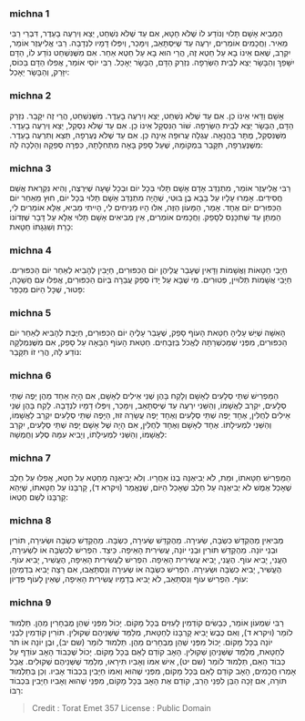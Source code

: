 
### michna 1
הַמֵּבִיא אָשָׁם תָּלוּי וְנוֹדַע לוֹ שֶׁלֹּא חָטָא, אִם עַד שֶׁלֹּא נִשְׁחַט, יֵצֵא וְיִרְעֶה בָעֵדֶר, דִּבְרֵי רַבִּי מֵאִיר. וַחֲכָמִים אוֹמְרִים, יִרְעֶה עַד שֶׁיִּסְתָּאֵב, וְיִמָּכֵר, וְיִפְּלוּ דָמָיו לִנְדָבָה. רַבִּי אֱלִיעֶזֶר אוֹמֵר, יִקְרַב, שֶׁאִם אֵינוֹ בָא עַל חֵטְא זֶה, הֲרֵי הוּא בָא עַל חֵטְא אַחֵר. אִם מִשֶּׁנִּשְׁחַט נוֹדַע לוֹ, הַדָּם יִשָּׁפֵךְ וְהַבָּשָׂר יֵצֵא לְבֵית הַשְּׂרֵפָה. נִזְרַק הַדָּם, הַבָּשָׂר יֵאָכֵל. רַבִּי יוֹסֵי אוֹמֵר, אֲפִלּוּ הַדָּם בַּכּוֹס, יִזָּרֵק, וְהַבָּשָׂר יֵאָכֵל: 

### michna 2
אָשָׁם וַדַּאי אֵינוֹ כֵן. אִם עַד שֶׁלֹּא נִשְׁחַט, יֵצֵא וְיִרְעֶה בָעֵדֶר. מִשֶּׁנִּשְׁחַט, הֲרֵי זֶה יִקָּבֵר. נִזְרַק הַדָּם, הַבָּשָׂר יֵצֵא לְבֵית הַשְּׂרֵפָה. שׁוֹר הַנִּסְקָל אֵינוֹ כֵן. אִם עַד שֶׁלֹּא נִסְקַל, יֵצֵא וְיִרְעֶה בָעֵדֶר. מִשֶּׁנִּסְקַל, מֻתָּר בַּהֲנָאָה. עֶגְלָה עֲרוּפָה אֵינָהּ כֵּן. אִם עַד שֶׁלֹּא נֶעֶרְפָה, תֵּצֵא וְתִרְעֶה בָעֵדֶר. מִשֶּׁנֶּעֶרְפָה, תִּקָּבֵר בִּמְקוֹמָהּ, שֶׁעַל סָפֵק בָּאָה מִתְּחִלָּתָהּ, כִּפְּרָה סְפֵקָהּ וְהָלְכָה לָהּ: 

### michna 3
רַבִּי אֱלִיעֶזֶר אוֹמֵר, מִתְנַדֵּב אָדָם אָשָׁם תָּלוּי בְּכָל יוֹם וּבְכָל שָׁעָה שֶׁיִּרְצֶה, וְהִיא נִקְרֵאת אֲשַׁם חֲסִידִים. אָמְרוּ עָלָיו עַל בָּבָא בֶן בּוּטִי, שֶׁהָיָה מִתְנַדֵּב אָשָׁם תָּלוּי בְּכָל יוֹם, חוּץ מֵאַחַר יוֹם הַכִּפּוּרִים יוֹם אֶחָד. אָמַר, הַמָּעוֹן הַזֶּה, אִלּוּ הָיוּ מַנִּיחִים לִי, הָיִיתִי מֵבִיא, אֶלָּא אוֹמְרִים לִי, הַמְתֵּן עַד שֶׁתִּכָּנֵס לְסָפֵק. וַחֲכָמִים אוֹמְרִים, אֵין מְבִיאִים אָשָׁם תָּלוּי אֶלָּא עַל דָּבָר שֶׁזְּדוֹנוֹ כָרֵת וְשִׁגְגָתוֹ חַטָּאת: 

### michna 4
חַיָּבֵי חַטָּאוֹת וַאֲשָׁמוֹת וַדָּאִין שֶׁעָבַר עֲלֵיהֶן יוֹם הַכִּפּוּרִים, חַיָּבִין לְהָבִיא לְאַחַר יוֹם הַכִּפּוּרִים. חַיָּבֵי אֲשָׁמוֹת תְּלוּיִין, פְּטוּרִים. מִי שֶׁבָּא עַל יָדוֹ סְפֵק עֲבֵרָה בְּיוֹם הַכִּפּוּרִים, אֲפִלּוּ עִם חֲשֵׁכָה, פָּטוּר, שֶׁכָּל הַיּוֹם מְכַפֵּר: 

### michna 5
הָאִשָּׁה שֶׁיֵּשׁ עָלֶיהָ חַטַּאת הָעוֹף סָפֵק, שֶׁעָבַר עָלֶיהָ יוֹם הַכִּפּוּרִים, חַיֶּבֶת לְהָבִיא לְאַחַר יוֹם הַכִּפּוּרִים, מִפְּנֵי שֶׁמַּכְשְׁרַתָּהּ לֶאֱכֹל בַּזְּבָחִים. חַטַּאת הָעוֹף הַבָּאָה עַל סָפֵק, אִם מִשֶּׁנִּמְלְקָה נוֹדַע לָהּ, הֲרֵי זוֹ תִקָּבֵר: 

### michna 6
הַמַּפְרִישׁ שְׁתֵּי סְלָעִים לְאָשָׁם וְלָקַח בָּהֶן שְׁנֵי אֵילִים לְאָשָׁם, אִם הָיָה אַחַד מֵהֶן יָפֶה שְׁתֵּי סְלָעִים, יִקְרַב לַאֲשָׁמוֹ, וְהַשֵּׁנִי יִרְעֶה עַד שֶׁיִּסְתָּאֵב, וְיִמָּכֵר, וְיִפְּלוּ דָמָיו לִנְדָבָה. לָקַח בָּהֶן שְׁנֵי אֵילִים לְחֻלִּין, אֶחָד יָפֶה שְׁתֵּי סְלָעִים וְאֶחָד יָפֶה עֲשָׂרָה זוּז, הַיָּפֶה שְׁתֵּי סְלָעִים יִקְרַב לַאֲשָׁמוֹ, וְהַשֵּׁנִי לִמְעִילָתוֹ. אֶחָד לְאָשָׁם וְאֶחָד לְחֻלִּין, אִם הָיָה שֶׁל אָשָׁם יָפֶה שְׁתֵּי סְלָעִים, יִקְרַב לַאֲשָׁמוֹ, וְהַשֵּׁנִי לִמְעִילָתוֹ, וְיָבִיא עִמָּהּ סֶלַע וְחֻמְשָׁהּ: 

### michna 7
הַמַּפְרִישׁ חַטָּאתוֹ, וּמֵת, לֹא יְבִיאֶנָּה בְנוֹ אַחֲרָיו. וְלֹא יְבִיאֶנָּה מֵחֵטְא עַל חֵטְא, אֲפִלּוּ עַל חֵלֶב שֶׁאָכַל אֶמֶשׁ לֹא יְבִיאֶנָּה עַל חֵלֶב שֶׁאָכַל הַיּוֹם, שֶׁנֶּאֱמַר (ויקרא ד), קָרְבָּנוֹ עַל חַטָּאתוֹ, שֶׁיְּהֵא קָרְבָּנוֹ לְשֵׁם חֶטְאוֹ: 

### michna 8
מְבִיאִין מֵהֶקְדֵּשׁ כִּשְׂבָּה, שְׂעִירָה. מֵהֶקְדֵּשׁ שְׂעִירָה, כִּשְׂבָּה. מֵהֶקְדֵּשׁ כִּשְׂבָּה וּשְׂעִירָה, תּוֹרִין וּבְנֵי יוֹנָה. מֵהֶקְדֵּשׁ תּוֹרִין וּבְנֵי יוֹנָה, עֲשִׂירִית הָאֵיפָה. כֵּיצַד. הִפְרִישׁ לְכִשְׂבָּה אוֹ לִשְׂעִירָה, הֶעֱנִי, יָבִיא עוֹף. הֶעֱנִי, יָבִיא עֲשִׂירִית הָאֵיפָה. הִפְרִישׁ לַעֲשִׂירִית הָאֵיפָה, הֶעֱשִׁיר, יָבִיא עוֹף. הֶעֱשִׁיר, יָבִיא כִשְׂבָּה וּשְׂעִירָה. הִפְרִישׁ כִּשְׂבָּה אוֹ שְׂעִירָה וְנִסְתָּאֲבוּ, אִם רָצָה יָבִיא בִדְמֵיהֶן עוֹף. הִפְרִישׁ עוֹף וְנִסְתָּאֵב, לֹא יָבִיא בְדָמָיו עֲשִׂירִית הָאֵיפָה, שֶׁאֵין לָעוֹף פִּדְיוֹן: 

### michna 9
רַבִּי שִׁמְעוֹן אוֹמֵר, כְּבָשִׂים קוֹדְמִין לָעִזִּים בְּכָל מָקוֹם. יָכוֹל מִפְּנֵי שֶׁהֵן מֻבְחָרִין מֵהֶן. תַּלְמוּד לוֹמַר (ויקרא ד), וְאִם כֶּבֶשׂ יָבִיא קָרְבָּנוֹ לְחַטָּאת, מְלַמֵּד שֶׁשְּׁנֵיהֶם שְׁקוּלִין. תּוֹרִין קוֹדְמִין לִבְנֵי יוֹנָה בְכָל מָקוֹם. יָכוֹל מִפְּנֵי שֶׁהֵן מֻבְחָרִים מֵהֶן. תַּלְמוּד לוֹמַר (שם יב), וּבֶן יוֹנָה אוֹ תֹר לְחַטָּאת, מְלַמֵּד שֶׁשְּׁנֵיהֶן שְׁקוּלִין. הָאָב קוֹדֵם לָאֵם בְּכָל מָקוֹם. יָכוֹל שֶׁכְּבוֹד הָאָב עוֹדֵף עַל כְּבוֹד הָאֵם, תַּלְמוּד לוֹמַר (שם יט), אִישׁ אִמּוֹ וְאָבִיו תִּירָאוּ, מְלַמֵּד שֶׁשְּׁנֵיהֶם שְׁקוּלִים. אֲבָל אָמְרוּ חֲכָמִים, הָאָב קוֹדֵם לָאֵם בְּכָל מָקוֹם, מִפְּנֵי שֶׁהוּא וְאִמּוֹ חַיָּבִין בִּכְבוֹד אָבִיו. וְכֵן בְּתַלְמוּד תּוֹרָה, אִם זָכָה הַבֵּן לִפְנֵי הָרַב, קוֹדֵם אֶת הָאָב בְּכָל מָקוֹם, מִפְּנֵי שֶׁהוּא וְאָבִיו חַיָּבִין בִּכְבוֹד רַבּוֹ: 

>Credit : Torat Emet 357
>License : Public Domain 